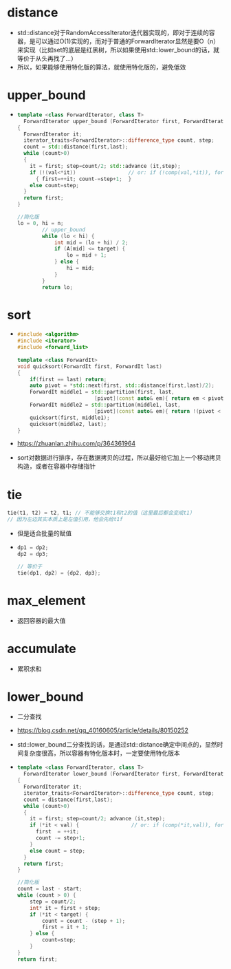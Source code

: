 # distance

- std::distance对于RandomAccessIterator迭代器实现的，即对于连续的容器，是可以通过O(1)实现的，而对于普通的ForwardIterator显然是要O（n）来实现（比如set的底层是红黑树，所以如果使用std::lower_bound的话，就等价于从头再找了...）
- 所以，如果能够使用特化版的算法，就使用特化版的，避免低效







# upper_bound

- ```cpp
  template <class ForwardIterator, class T>
    ForwardIterator upper_bound (ForwardIterator first, ForwardIterator last, const T& val)
  {
    ForwardIterator it;
    iterator_traits<ForwardIterator>::difference_type count, step;
    count = std::distance(first,last);
    while (count>0)
    {
      it = first; step=count/2; std::advance (it,step);
      if (!(val<*it))                 // or: if (!comp(val,*it)), for version (2)
        { first=++it; count-=step+1;  }
      else count=step;
    }
    return first;
  }
  
  //简化版
  lo = 0, hi = n;
          // upper_bound
          while (lo < hi) {
              int mid = (lo + hi) / 2;
              if (A[mid] <= target) {
                  lo = mid + 1;
              } else {
                  hi = mid;
              }
          }
          return lo;
  ```







# sort

- ```cpp
  #include <algorithm>
  #include <iterator>
  #include <forward_list>
   
  template <class ForwardIt>
  void quicksort(ForwardIt first, ForwardIt last)
  {
      if(first == last) return;
      auto pivot = *std::next(first, std::distance(first,last)/2);
      ForwardIt middle1 = std::partition(first, last, 
                           [pivot](const auto& em){ return em < pivot; });
      ForwardIt middle2 = std::partition(middle1, last, 
                           [pivot](const auto& em){ return !(pivot < em); });
      quicksort(first, middle1);
      quicksort(middle2, last);
  }
  ```

- https://zhuanlan.zhihu.com/p/364361964

- sort对数据进行排序，存在数据拷贝的过程，所以最好给它加上一个移动拷贝构造，或者在容器中存储指针







# tie

```cpp
tie(t1, t2) = t2, t1; // 不能够交换t1和t2的值（这里最后都会变成t1）
// 因为左边其实本质上是左值引用，他会先给t1f
```

- 但是适合批量的赋值

- ```cpp
  dp1 = dp2;
  dp2 = dp3;
  
  // 等价于
  tie(dp1, dp2) = {dp2, dp3};
  ```







# max_element

- 返回容器的最大值







# accumulate

- 累积求和







# lower_bound

- 二分查找

- https://blog.csdn.net/qq_40160605/article/details/80150252

- std::lower_bound二分查找的话，是通过std::distance确定中间点的，显然时间复杂度很高，所以容器有特化版本时，一定要使用特化版本

- ```cpp
  template <class ForwardIterator, class T>
    ForwardIterator lower_bound (ForwardIterator first, ForwardIterator last, const T& val)
  {
    ForwardIterator it;
    iterator_traits<ForwardIterator>::difference_type count, step;
    count = distance(first,last);
    while (count>0)
    {
      it = first; step=count/2; advance (it,step);
      if (*it < val) {                 // or: if (comp(*it,val)), for version (2)
        first  = ++it;
        count -= step+1;
      }
      else count = step;
    }
    return first;
  }
  
  //简化版
  count = last - start;
  while (count > 0) {
      step = count/2;
      int* it = first + step;
      if (*it < target) {
          count = count - (step + 1);
          first = it + 1;
      } else {
          count=step;
      }
  }
  return first;
  ```